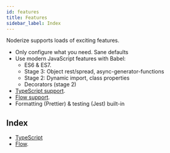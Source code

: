 ```yaml
---
id: features
title: Features
sidebar_label: Index
---
```


Noderize supports loads of exciting features.

* Only configure what you need. Sane defaults
* Use modern JavaScript features with Babel:
    * ES6 & ES7.
    * Stage 3: Object rest/spread, async-generator-functions
    * Stage 2: Dynamic import, class properties
    * Decorators (stage 2)
* [TypeScript support](features-typescript.md).
* [Flow support](features-flow.md).
* Formatting (Prettier) & testing (Jest) built-in

## Index

* [TypeScript](features-typescript.md)
* [Flow](features-flow.md).

